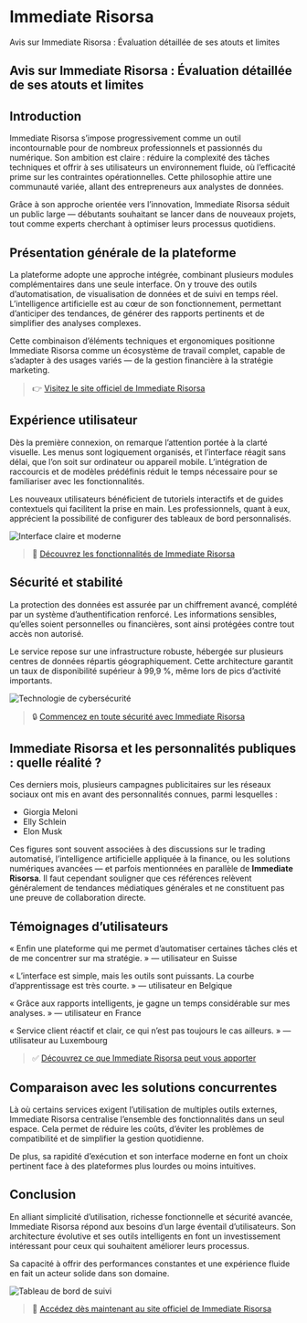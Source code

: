 # Immediate Risorsa
Avis sur Immediate Risorsa : Évaluation détaillée de ses atouts et limites
## Avis sur Immediate Risorsa : Évaluation détaillée de ses atouts et limites

## Introduction
Immediate Risorsa s’impose progressivement comme un outil incontournable pour de nombreux professionnels et passionnés du numérique. Son ambition est claire : réduire la complexité des tâches techniques et offrir à ses utilisateurs un environnement fluide, où l’efficacité prime sur les contraintes opérationnelles. Cette philosophie attire une communauté variée, allant des entrepreneurs aux analystes de données.

Grâce à son approche orientée vers l’innovation, Immediate Risorsa séduit un public large — débutants souhaitant se lancer dans de nouveaux projets, tout comme experts cherchant à optimiser leurs processus quotidiens.

## Présentation générale de la plateforme
La plateforme adopte une approche intégrée, combinant plusieurs modules complémentaires dans une seule interface. On y trouve des outils d’automatisation, de visualisation de données et de suivi en temps réel. L’intelligence artificielle est au cœur de son fonctionnement, permettant d’anticiper des tendances, de générer des rapports pertinents et de simplifier des analyses complexes.

Cette combinaison d’éléments techniques et ergonomiques positionne Immediate Risorsa comme un écosystème de travail complet, capable de s’adapter à des usages variés — de la gestion financière à la stratégie marketing.

> 👉 [Visitez le site officiel de Immediate Risorsa](https://immediaterisorsa.fr)

## Expérience utilisateur
Dès la première connexion, on remarque l’attention portée à la clarté visuelle. Les menus sont logiquement organisés, et l’interface réagit sans délai, que l’on soit sur ordinateur ou appareil mobile. L’intégration de raccourcis et de modèles prédéfinis réduit le temps nécessaire pour se familiariser avec les fonctionnalités.

Les nouveaux utilisateurs bénéficient de tutoriels interactifs et de guides contextuels qui facilitent la prise en main. Les professionnels, quant à eux, apprécient la possibilité de configurer des tableaux de bord personnalisés.

![Interface claire et moderne](https://images.unsplash.com/photo-1607746882042-944635dfe10e?auto=format&fit=crop&w=1170&q=80)

> 🔗 [Découvrez les fonctionnalités de Immediate Risorsa](https://immediaterisorsa.fr)

## Sécurité et stabilité
La protection des données est assurée par un chiffrement avancé, complété par un système d’authentification renforcé. Les informations sensibles, qu’elles soient personnelles ou financières, sont ainsi protégées contre tout accès non autorisé.

Le service repose sur une infrastructure robuste, hébergée sur plusieurs centres de données répartis géographiquement. Cette architecture garantit un taux de disponibilité supérieur à 99,9 %, même lors de pics d’activité importants.

![Technologie de cybersécurité](https://images.unsplash.com/photo-1550751827-4bd374c3f58b?auto=format&fit=crop&w=1170&q=80)

> 🔒 [Commencez en toute sécurité avec Immediate Risorsa](https://immediaterisorsa.fr)

## Immediate Risorsa et les personnalités publiques : quelle réalité ?
Ces derniers mois, plusieurs campagnes publicitaires sur les réseaux sociaux ont mis en avant des personnalités connues, parmi lesquelles :

- Giorgia Meloni
- Elly Schlein
- Elon Musk

Ces figures sont souvent associées à des discussions sur le trading automatisé, l’intelligence artificielle appliquée à la finance, ou les solutions numériques avancées — et parfois mentionnées en parallèle de **Immediate Risorsa**. Il faut cependant souligner que ces références relèvent généralement de tendances médiatiques générales et ne constituent pas une preuve de collaboration directe.

## Témoignages d’utilisateurs
« Enfin une plateforme qui me permet d’automatiser certaines tâches clés et de me concentrer sur ma stratégie. » — utilisateur en Suisse

« L’interface est simple, mais les outils sont puissants. La courbe d’apprentissage est très courte. » — utilisateur en Belgique

« Grâce aux rapports intelligents, je gagne un temps considérable sur mes analyses. » — utilisateur en France

« Service client réactif et clair, ce qui n’est pas toujours le cas ailleurs. » — utilisateur au Luxembourg

> ✅ [Découvrez ce que Immediate Risorsa peut vous apporter](https://immediaterisorsa.fr)

## Comparaison avec les solutions concurrentes
Là où certains services exigent l’utilisation de multiples outils externes, Immediate Risorsa centralise l’ensemble des fonctionnalités dans un seul espace. Cela permet de réduire les coûts, d’éviter les problèmes de compatibilité et de simplifier la gestion quotidienne.

De plus, sa rapidité d’exécution et son interface moderne en font un choix pertinent face à des plateformes plus lourdes ou moins intuitives.

## Conclusion
En alliant simplicité d’utilisation, richesse fonctionnelle et sécurité avancée, Immediate Risorsa répond aux besoins d’un large éventail d’utilisateurs. Son architecture évolutive et ses outils intelligents en font un investissement intéressant pour ceux qui souhaitent améliorer leurs processus.

Sa capacité à offrir des performances constantes et une expérience fluide en fait un acteur solide dans son domaine.

![Tableau de bord de suivi](https://images.unsplash.com/photo-1504384308090-c894fdcc538d?auto=format&fit=crop&w=1170&q=80)

> 🚀 [Accédez dès maintenant au site officiel de Immediate Risorsa](https://immediaterisorsa.fr)
